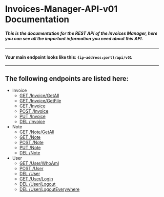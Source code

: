#  Invoices-Manager-API-v01 Documentation

##### This is the documentation for the REST API of the Invoices Manager, here you can see all the important information you need about this API. 
  
---
#### Your main endpoint looks like this: ```{ip-address:port}/api/v01```
---
  
## The following endpoints are listed here:
- Invoice
    - [GET /Invoice/GetAll]()
    - [GET /Invoice/GetFile]()
    - [GET /Invoice]()
    - [POST /Invoice]()
    - [PUT /Invoice]()
    - [DEL /Invoice]()
- Note
    - [GET /Note/GetAll]()
    - [GET /Note]()
    - [POST /Note]()
    - [PUT /Note]()
    - [DEL /Note]()
- User
    - [GET /User/WhoAmI](./User/DEL__User.md)
    - [POST /User](Resources/ApiDoc_V01/User/DEL__User.md)
    - [DEL /User](Resources/ApiDoc_V01/User/DEL__User.md)
    - [GET /User/Login](Resources/ApiDoc_V01/User/DEL__User.md)
    - [DEL /User/Logout](Resources/ApiDoc_V01/User/DEL__User.md)
    - [DEL /User/LogoutEverywhere](Resources/ApiDoc_V01/User/DEL__User.md)